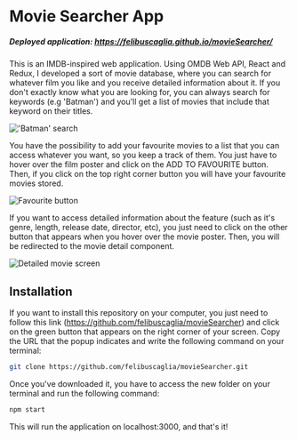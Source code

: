 # Movie Searcher App

##### Deployed application: https://felibuscaglia.github.io/movieSearcher/

This is an IMDB-inspired web application. Using OMDB Web API, React and Redux, I developed a sort of movie database, where you can search for whatever film you like and you receive detailed information about it. If you don't exactly know what you are looking for, you can always search for keywords (e.g 'Batman') and you'll get a list of movies that include that keyword on their titles.

!['Batman' search](https://i.ibb.co/hHsf4zB/Captura-de-Pantalla-2021-02-18-a-la-s-10-26-22.png)

You have the possibility to add your favourite movies to a list that you can access whatever you want, so you keep a track of them. You just have to hover over the film poster and click on the ADD TO FAVOURITE button. Then, if you click on the top right corner button you will have your favourite movies stored. 

![Favourite button](https://i.ibb.co/89X4Hbt/Captura-de-Pantalla-2021-02-18-a-la-s-10-30-31.png)

If you want to access detailed information about the feature (such as it's genre, length, release date, director, etc), you just need to click on the other button that appears when you hover over the movie poster. Then, you will be redirected to the movie detail component.

![Detailed movie screen](https://i.ibb.co/5B8TRrX/Captura-de-Pantalla-2021-02-18-a-la-s-10-34-09.png)

## Installation

If you want to install this repository on your computer, you just need to follow this link (https://github.com/felibuscaglia/movieSearcher) and click on the green button that appears on the right corner of your screen. Copy the URL that the popup indicates and write the following command on your terminal:

```bash
git clone https://github.com/felibuscaglia/movieSearcher.git
```

Once you've downloaded it, you have to access the new folder on your terminal and run the following command:

```bash
npm start
```

This will run the application on localhost:3000, and that's it!
